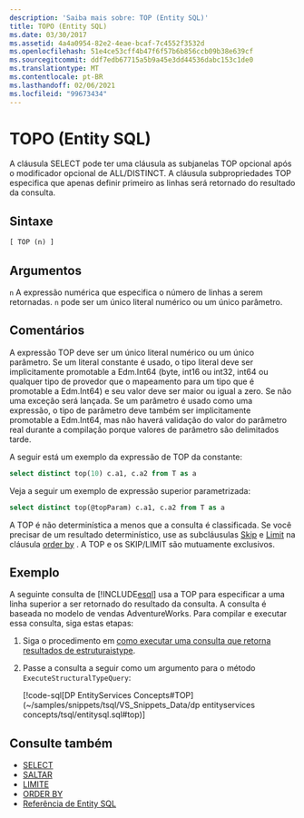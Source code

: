 ```yaml
---
description: 'Saiba mais sobre: TOP (Entity SQL)'
title: TOPO (Entity SQL)
ms.date: 03/30/2017
ms.assetid: 4a4a0954-82e2-4eae-bcaf-7c4552f3532d
ms.openlocfilehash: 51e4ce53cff4b47f6f57b6b856ccb09b38e639cf
ms.sourcegitcommit: ddf7edb67715a5b9a45e3dd44536dabc153c1de0
ms.translationtype: MT
ms.contentlocale: pt-BR
ms.lasthandoff: 02/06/2021
ms.locfileid: "99673434"
---
```

# <a name="top-entity-sql"></a>TOPO (Entity SQL)

A cláusula SELECT pode ter uma cláusula as subjanelas TOP opcional após o modificador opcional de ALL/DISTINCT. A cláusula subpropriedades TOP especifica que apenas definir primeiro as linhas será retornado do resultado da consulta.

## <a name="syntax"></a>Sintaxe

```sql
[ TOP (n) ]
```

## <a name="arguments"></a>Argumentos

`n` A expressão numérica que especifica o número de linhas a serem retornadas. `n` pode ser um único literal numérico ou um único parâmetro.

## <a name="remarks"></a>Comentários

A expressão TOP deve ser um único literal numérico ou um único parâmetro. Se um literal constante é usado, o tipo literal deve ser implicitamente promotable a Edm.Int64 (byte, int16 ou int32, int64 ou qualquer tipo de provedor que o mapeamento para um tipo que é promotable a Edm.Int64) e seu valor deve ser maior ou igual a zero. Se não uma exceção será lançada. Se um parâmetro é usado como uma expressão, o tipo de parâmetro deve também ser implicitamente promotable a Edm.Int64, mas não haverá validação do valor do parâmetro real durante a compilação porque valores de parâmetro são delimitados tarde.

A seguir está um exemplo da expressão de TOP da constante:

```sql
select distinct top(10) c.a1, c.a2 from T as a
```

Veja a seguir um exemplo de expressão superior parametrizada:

```sql
select distinct top(@topParam) c.a1, c.a2 from T as a
```

A TOP é não determinística a menos que a consulta é classificada. Se você precisar de um resultado determinístico, use as subcláusulas [Skip](skip-entity-sql.md) e [Limit](limit-entity-sql.md) na cláusula [order by](order-by-entity-sql.md) . A TOP e os SKIP/LIMIT são mutuamente exclusivos.

## <a name="example"></a>Exemplo

A seguinte consulta de [!INCLUDE[esql](../../../../../../includes/esql-md.md)] usa a TOP para especificar a uma linha superior a ser retornado do resultado da consulta. A consulta é baseada no modelo de vendas AdventureWorks. Para compilar e executar essa consulta, siga estas etapas:

1. Siga o procedimento em [como executar uma consulta que retorna resultados de estruturaistype](../how-to-execute-a-query-that-returns-structuraltype-results.md).

2. Passe a consulta a seguir como um argumento para o método `ExecuteStructuralTypeQuery`:

    [!code-sql[DP EntityServices Concepts#TOP](~/samples/snippets/tsql/VS_Snippets_Data/dp entityservices concepts/tsql/entitysql.sql#top)]

## <a name="see-also"></a>Consulte também

- [SELECT](select-entity-sql.md)
- [SALTAR](skip-entity-sql.md)
- [LIMITE](limit-entity-sql.md)
- [ORDER BY](order-by-entity-sql.md)
- [Referência de Entity SQL](entity-sql-reference.md)
